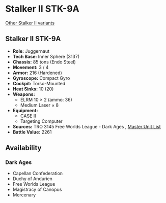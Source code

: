 # Stalker II STK-9A 

[Other Stalker II variants](../stalker_ii.md) 

## Stalker II STK-9A 

- **Role:** Juggernaut 
- **Tech Base:** Inner Sphere (3137) 
- **Chassis:** 85 tons (Endo Steel) 
- **Movement:** 3 / 4 
- **Armor:** 216 (Hardened) 
- **Gyroscope:** Compact Gyro 
- **Cockpit:** Torso-Mounted 
- **Heat Sinks:** 10 (20) 
- **Weapons:** 
  - ELRM 10 × 2 (ammo: 36) 
  - Medium Laser × 8 
- **Equipment:** 
  - CASE II 
  - Targeting Computer 
- **Sources:** TRO 3145 Free Worlds League - Dark Ages , [Master Unit List](http://masterunitlist.info/Unit/Details/6515/stalker-ii-stk-9a) 
- **Battle Value:** 2261 

## Availability 

### Dark Ages 

- Capellan Confederation 
- Duchy of Andurien 
- Free Worlds League 
- Magistracy of Canopus 
- Mercenary 

